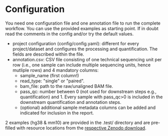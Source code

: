 # Configuration

You need one configuration file and one annotation file to run the complete workflow. You can use the provided examples as starting point. If in doubt read the comments in the config and/or try the default values.

- project configuration (config/config.yaml): different for every project/dataset and configures the processing and quantification. The fields are described within the file.
- annotation.csv: CSV file consisting of one technical sequencing unit per row (i.e., one sample can include multiple sequencing units, hence mutliple rows) and 4 mandatory columns:
  - sample_name (first column!)
  - read_type: "single" or "paired".
  - bam_file: path to the raw/unaligned BAM file.
  - pass_qc: number between 0 (not used for downstream steps e.g., quantification) and 1. Every sample with pass_qc>0 is included in the downstream quantification and annotation steps.
  - (optional) additional sample metadata columns can be added and indicated for inclusion in the report.

2 examples (hg38 & mm10) are provided in the .test/ directory and are pre-filled with resource locations from the [respective Zenodo download](../README.md#resources).
